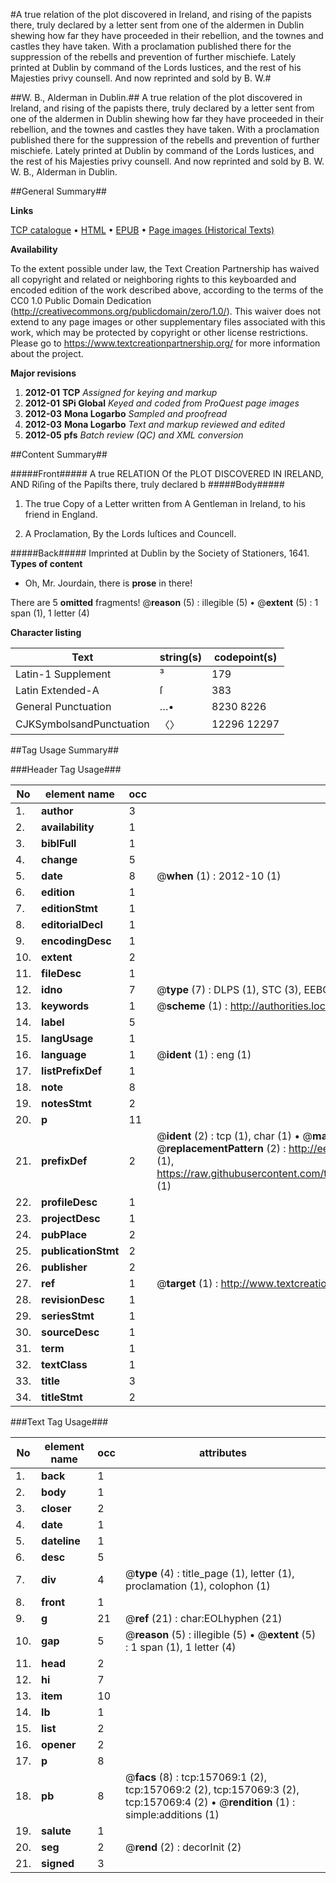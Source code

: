 #A true relation of the plot discovered in Ireland, and rising of the papists there, truly declared by a letter sent from one of the aldermen in Dublin shewing how far they have proceeded in their rebellion, and the townes and castles they have taken. With a proclamation published there for the suppression of the rebells and prevention of further mischiefe. Lately printed at Dublin by command of the Lords Iustices, and the rest of his Majesties privy counsell. And now reprinted and sold by B. W.#

##W. B., Alderman in Dublin.##
A true relation of the plot discovered in Ireland, and rising of the papists there, truly declared by a letter sent from one of the aldermen in Dublin shewing how far they have proceeded in their rebellion, and the townes and castles they have taken. With a proclamation published there for the suppression of the rebells and prevention of further mischiefe. Lately printed at Dublin by command of the Lords Iustices, and the rest of his Majesties privy counsell. And now reprinted and sold by B. W.
W. B., Alderman in Dublin.

##General Summary##

**Links**

[TCP catalogue](http://www.ota.ox.ac.uk/tcp/)  • 
[HTML](http://tei.it.ox.ac.uk/tcp/Texts-HTML/free/A76/A76536.html)  • 
[EPUB](http://tei.it.ox.ac.uk/tcp/Texts-EPUB/free/A76/A76536.epub) • 
[Page images (Historical Texts)](https://historicaltexts.jisc.ac.uk/eebo-99873269e)

**Availability**

To the extent possible under law, the Text Creation Partnership has waived all copyright and related or neighboring rights to this keyboarded and encoded edition of the work described above, according to the terms of the CC0 1.0 Public Domain Dedication (http://creativecommons.org/publicdomain/zero/1.0/). This waiver does not extend to any page images or other supplementary files associated with this work, which may be protected by copyright or other license restrictions. Please go to https://www.textcreationpartnership.org/ for more information about the project.

**Major revisions**

1. __2012-01__ __TCP__ *Assigned for keying and markup*
1. __2012-01__ __SPi Global__ *Keyed and coded from ProQuest page images*
1. __2012-03__ __Mona Logarbo__ *Sampled and proofread*
1. __2012-03__ __Mona Logarbo__ *Text and markup reviewed and edited*
1. __2012-05__ __pfs__ *Batch review (QC) and XML conversion*

##Content Summary##

#####Front#####
A true RELATION Of the PLOT DISCOVERED IN IRELAND, AND Riſing of the Papiſts there, truly declared b
#####Body#####

1. The true Copy of a Letter written from A Gentleman in Ireland, to his friend in England.

1. A Proclamation, By the Lords Iuſtices and Councell.

#####Back#####
Imprinted at Dublin by the Society of Stationers, 1641.
**Types of content**

  * Oh, Mr. Jourdain, there is **prose** in there!

There are 5 **omitted** fragments! 
 @__reason__ (5) : illegible (5)  •  @__extent__ (5) : 1 span (1), 1 letter (4)

**Character listing**


|Text|string(s)|codepoint(s)|
|---|---|---|
|Latin-1 Supplement|³|179|
|Latin Extended-A|ſ|383|
|General Punctuation|…•|8230 8226|
|CJKSymbolsandPunctuation|〈〉|12296 12297|

##Tag Usage Summary##

###Header Tag Usage###

|No|element name|occ|attributes|
|---|---|---|---|
|1.|__author__|3||
|2.|__availability__|1||
|3.|__biblFull__|1||
|4.|__change__|5||
|5.|__date__|8| @__when__ (1) : 2012-10 (1)|
|6.|__edition__|1||
|7.|__editionStmt__|1||
|8.|__editorialDecl__|1||
|9.|__encodingDesc__|1||
|10.|__extent__|2||
|11.|__fileDesc__|1||
|12.|__idno__|7| @__type__ (7) : DLPS (1), STC (3), EEBO-CITATION (1), PROQUEST (1), VID (1)|
|13.|__keywords__|1| @__scheme__ (1) : http://authorities.loc.gov/ (1)|
|14.|__label__|5||
|15.|__langUsage__|1||
|16.|__language__|1| @__ident__ (1) : eng (1)|
|17.|__listPrefixDef__|1||
|18.|__note__|8||
|19.|__notesStmt__|2||
|20.|__p__|11||
|21.|__prefixDef__|2| @__ident__ (2) : tcp (1), char (1)  •  @__matchPattern__ (2) : ([0-9\-]+):([0-9IVX]+) (1), (.+) (1)  •  @__replacementPattern__ (2) : http://eebo.chadwyck.com/downloadtiff?vid=$1&page=$2 (1), https://raw.githubusercontent.com/textcreationpartnership/Texts/master/tcpchars.xml#$1 (1)|
|22.|__profileDesc__|1||
|23.|__projectDesc__|1||
|24.|__pubPlace__|2||
|25.|__publicationStmt__|2||
|26.|__publisher__|2||
|27.|__ref__|1| @__target__ (1) : http://www.textcreationpartnership.org/docs/. (1)|
|28.|__revisionDesc__|1||
|29.|__seriesStmt__|1||
|30.|__sourceDesc__|1||
|31.|__term__|1||
|32.|__textClass__|1||
|33.|__title__|3||
|34.|__titleStmt__|2||


###Text Tag Usage###

|No|element name|occ|attributes|
|---|---|---|---|
|1.|__back__|1||
|2.|__body__|1||
|3.|__closer__|2||
|4.|__date__|1||
|5.|__dateline__|1||
|6.|__desc__|5||
|7.|__div__|4| @__type__ (4) : title_page (1), letter (1), proclamation (1), colophon (1)|
|8.|__front__|1||
|9.|__g__|21| @__ref__ (21) : char:EOLhyphen (21)|
|10.|__gap__|5| @__reason__ (5) : illegible (5)  •  @__extent__ (5) : 1 span (1), 1 letter (4)|
|11.|__head__|2||
|12.|__hi__|7||
|13.|__item__|10||
|14.|__lb__|1||
|15.|__list__|2||
|16.|__opener__|2||
|17.|__p__|8||
|18.|__pb__|8| @__facs__ (8) : tcp:157069:1 (2), tcp:157069:2 (2), tcp:157069:3 (2), tcp:157069:4 (2)  •  @__rendition__ (1) : simple:additions (1)|
|19.|__salute__|1||
|20.|__seg__|2| @__rend__ (2) : decorInit (2)|
|21.|__signed__|3||
